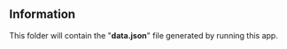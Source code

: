 ## Information

This folder will contain the "<strong>data.json</strong>" file generated by running this app.